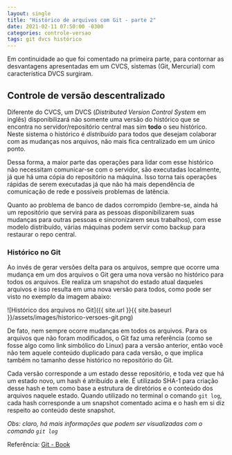 ```yaml
---
layout: single
title: "Histórico de arquivos com Git - parte 2"
date: 2021-02-11 07:50:00 -0300
categories: controle-versao
tags: git dvcs histórico
---
```


Em continuidade ao que foi comentado na primeira parte, para contornar as desvantagens apresentadas em um CVCS, sistemas (Git, Mercurial) com característica DVCS surgiram.

## Controle de versão descentralizado

Diferente do CVCS, um DVCS (_Distributed Version Control System_ em inglês) disponibilizará não somente uma versão do histórico que se encontra no servidor/repositório central mas sim **todo** o seu histórico. Neste sistema o histórico é *distribuído* para todos que desejam colaborar com as mudanças nos arquivos, não mais fica centralizado em um único ponto.

Dessa forma, a maior parte das operações para lidar com esse histórico não necessitam comunicar-se com o servidor, são executadas localmente, já que há uma cópia do repositório na máquina. Isso torna tais operações rápidas de serem executadas já que não há mais dependência de comunicação de rede e possíveis problemas de latência.

Quanto ao problema de banco de dados corrompido (lembre-se, ainda há um repositório que servirá para as pessoas disponibilizarem suas mudanças para outras pessoas e sincronizarem seus trabalhos), com esse modelo distribuído, várias máquinas podem servir como backup para restaurar o repo central.

### Histórico no Git

Ao invés de gerar versões delta para os arquivos, sempre que ocorre uma mudança em um dos arquivos o Git gera uma nova versão no histórico para todos os arquivos. Ele realiza um snapshot do estado atual daqueles arquivos e isso resulta em uma nova versão para todos, como pode ser visto no exemplo da imagem abaixo:

![Histórico dos arquivos no Git]({{ site.url }}{{ site.baseurl }}/assets/images/historico-versoes-git.png)

De fato, nem sempre ocorre mudanças em todos os arquivos. Para os arquivos que não foram modificados, o Git faz uma referência (como se fosse algo como link simbólico do Linux) para a versão anterior, então você não tem aquele conteúdo duplicado para cada versão, o que implica também no tamanho desse histórico no repositório do Git.

Cada versão corresponde a um estado desse repositório, e toda vez que há um estado novo, um hash é atribuído a ele. É utilizado SHA-1 para criação desse hash e tem como base a estrutura de diretórios e o conteúdo dos arquivos naquele estado. Quando utilizado no terminal o comando `git log`, cada hash corresponde a um snapshot comentado acima e o hash em si diz respeito ao conteúdo deste snapshot.

 _Obs: claro, há mais informações que podem ser visualizadas com o comando `git log`_

Referência: [Git - Book](https://git-scm.com/book/en/v2)